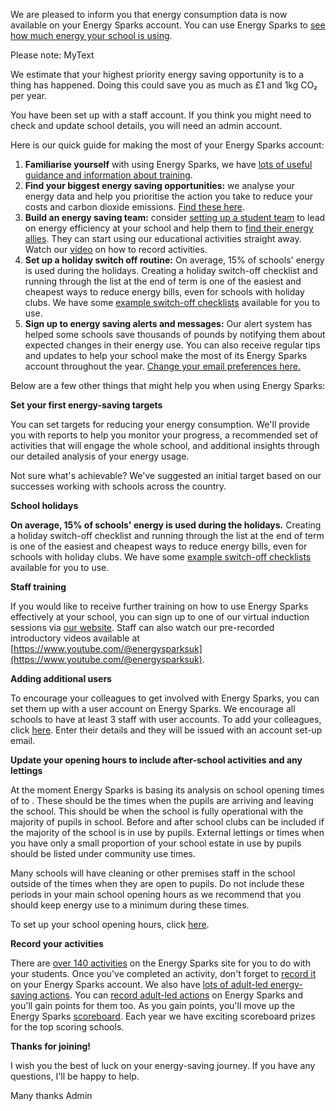 
We are pleased to inform you that energy consumption data is now available on your Energy Sparks account. You can use Energy Sparks to [see how much energy your school is using](http://localhost/schools/test-school).

Please note: MyText

We estimate that your highest priority energy saving opportunity is to a thing has happened. Doing this could save you as much as £1 and 1kg CO₂ per year.

You have been set up with a staff account. If you think you might need to check and update school details, you will need an admin account.

Here is our quick guide for making the most of your Energy Sparks account:

1. **Familiarise yourself** with using Energy Sparks, we have [lots of useful guidance and information about training](http://localhost/intervention_types/74).
2. **Find your biggest energy saving opportunities:** we analyse your energy data and help you prioritise the action you take to reduce your costs and carbon dioxide emissions. [Find these here](http://localhost/schools/test-school/advice/priorities).
3. **Build an energy saving team:** consider [setting up a student team](http://localhost/activity_types/33) to lead on energy efficiency at your school and help them to [find their energy allies](http://localhost/activity_types/174). They can start using our educational activities straight away. Watch our [video](https://www.youtube.com/watch?v=7tTpe2ur67k&list=PLMAAPNnPXGlyu8fqhXjrZgLDduHDzBIca&index=9) on how to record activities.
4. **Set up a holiday switch off routine:** On average, 15% of schools' energy is used during the holidays. Creating a holiday switch-off checklist and running through the list at the end of term is one of the easiest and cheapest ways to reduce energy bills, even for schools with holiday clubs. We have some [example switch-off checklists](http://localhost/intervention_types/71) available for you to use.
5. **Sign up to energy saving alerts and messages:** Our alert system has helped some schools save thousands of pounds by notifying them about expected changes in their energy use. You can also receive regular tips and updates to help your school make the most of its Energy Sparks account throughout the year. [Change your email preferences here.](http://localhost/profiles)

Below are a few other things that might help you when using Energy Sparks:

**Set your first energy-saving targets**

You can set targets for reducing your energy consumption. We'll provide you with reports to help you monitor your progress, a recommended set of activities that will engage the whole school, and additional insights through our detailed analysis of your energy usage.

Not sure what's achievable? We've suggested an initial target based on our successes working with schools across the country.

**School holidays**

**On average, 15% of schools' energy is used during the holidays.** Creating a holiday switch-off checklist and running through the list at the end of term is one of the easiest and cheapest ways to reduce energy bills, even for schools with holiday clubs. We have some [example switch-off checklists](http://localhost/intervention_types/71) available for you to use.

**Staff training**

If you would like to receive further training on how to use Energy Sparks effectively at your school, you can sign up to one of our virtual induction sessions via [our website](http://localhost/training). Staff can also watch our pre-recorded introductory videos available at [https://www.youtube.com/@energysparksuk](https://www.youtube.com/@energysparksuk).

**Adding additional users**

To encourage your colleagues to get involved with Energy Sparks, you can set them up with a user account on Energy Sparks. We encourage all schools to have at least 3 staff with user accounts. To add your colleagues, click [here](http://localhost/schools/test-school/users). Enter their details and they will be issued with an account set-up email.

**Update your opening hours to include after-school activities and any lettings**

At the moment Energy Sparks is basing its analysis on school opening times of to . These should be the times when the pupils are arriving and leaving the school. This should be when the school is fully operational with the majority of pupils in school. Before and after school clubs can be included if the majority of the school is in use by pupils. External lettings or times when you have only a small proportion of your school estate in use by pupils should be listed under community use times.

Many schools will have cleaning or other premises staff in the school outside of the times when they are open to pupils. Do not include these periods in your main school opening hours as we recommend that you should keep energy use to a minimum during these times.

To set up your school opening hours, click [here](http://localhost/schools/test-school/times/edit).

**Record your activities**

There are [over 140 activities](http://localhost/activity_categories) on the Energy Sparks site for you to do with your students. Once you've completed an activity, don't forget to [record it](http://localhost/activity_categories) on your Energy Sparks account. We also have [lots of adult-led energy-saving actions](http://localhost/intervention_type_groups). You can [record adult-led actions](http://localhost/intervention_type_groups) on Energy Sparks and you'll gain points for them too. As you gain points, you'll move up the Energy Sparks [scoreboard](http://localhost/scoreboards). Each year we have exciting scoreboard prizes for the top scoring schools.

**Thanks for joining!**

I wish you the best of luck on your energy-saving journey. If you have any questions, I'll be happy to help.

Many thanks
Admin